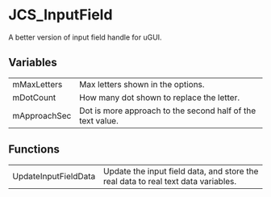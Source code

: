 # JCS_InputField

A better version of input field handle for uGUI.


## Variables

<table>
  <tr>
    <td>mMaxLetters</td>
    <td>Max letters shown in the options.</td>
  </tr>
  <tr>
    <td>mDotCount</td>
    <td>How many dot shown to replace the letter.</td>
  </tr>
  <tr>
    <td>mApproachSec</td>
    <td>Dot is more approach to the second half of the text value.</td>
  </tr>
</table>


## Functions

<table>
  <tr>
    <td>UpdateInputFieldData</td>
    <td>
      Update the input field data, and store the real data to real
      text data variables.
    </td>
  </tr>
</table>
